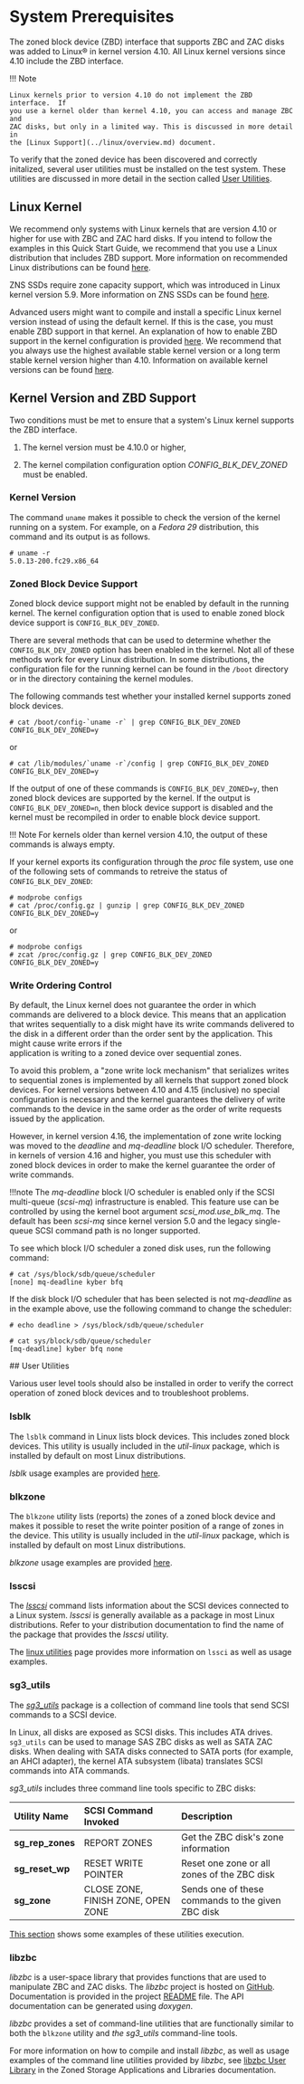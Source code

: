 # System Prerequisites

The zoned block device (ZBD) interface that supports ZBC and ZAC disks was
added to Linux&reg; in kernel version 4.10. All Linux kernel versions since
4.10 include the ZBD interface.

!!! Note

    Linux kernels prior to version 4.10 do not implement the ZBD interface.  If
    you use a kernel older than kernel 4.10, you can access and manage ZBC and
    ZAC disks, but only in a limited way. This is discussed in more detail in
    the [Linux Support](../linux/overview.md) document.

To verify that the zoned device has been discovered and correctly initalized,
several user utilities must be installed on the test system. These utilities are discussed in more detail in the section called [User Utilities](#prerequisites_user_utilities).

## Linux Kernel

We recommend only systems with Linux kernels that are version 4.10 or
higher for use with ZBC and ZAC hard disks. If you intend to follow
the examples in this Quick Start Guide, we recommend that you use a
Linux distribution that includes ZBD support. More information on
recommended Linux distributions can be found
[here](../distributions/linux.md).

ZNS SSDs require zone capacity support, which was introduced in
Linux kernel version 5.9. More information on ZNS SSDs can be found
[here](../introduction/zns.md).

Advanced users might want to compile and install a specific Linux
kernel version instead of using the default kernel. If this is the
case, you must enable ZBD support in that kernel.  An explanation of
how to enable ZBD support in the kernel configuration is provided
[here](../linux/config.md).  We recommend that you always use the
highest available stable kernel version or a long term stable kernel
version higher than 4.10.  Information on available kernel versions
can be found <a href="https://www.kernel.org/"
target="_blank">here</a>.

## Kernel Version and ZBD Support

Two conditions must be met to ensure that a system's Linux kernel supports the
ZBD interface.

1. The kernel version must be 4.10.0 or higher,

2. The kernel compilation configuration option *CONFIG_BLK_DEV_ZONED* must be
   enabled.

### Kernel Version

The command `uname` makes it possible to check the version of the
kernel running on a system. For example, on a *Fedora 29*
distribution, this command and its output is as follows.

    # uname -r
    5.0.13-200.fc29.x86_64

### Zoned Block Device Support

Zoned block device support might not be enabled by default in the
running kernel. The kernel configuration option that is used to enable
zoned block device support is `CONFIG_BLK_DEV_ZONED`.

There are several methods that can be used to determine whether the
`CONFIG_BLK_DEV_ZONED` option has been enabled in the kernel.  Not all
of these methods work for every Linux distribution.  In some
distributions, the configuration file for the running kernel can be
found in the `/boot` directory or in the directory containing the
kernel modules.

The following commands test whether your installed kernel supports
zoned block devices.

```plaintext
# cat /boot/config-`uname -r` | grep CONFIG_BLK_DEV_ZONED
CONFIG_BLK_DEV_ZONED=y
```

or

```plaintext
# cat /lib/modules/`uname -r`/config | grep CONFIG_BLK_DEV_ZONED
CONFIG_BLK_DEV_ZONED=y
```

If the output of one of these commands is `CONFIG_BLK_DEV_ZONED=y`,
then zoned block devices are supported by the kernel. If the output is
`CONFIG_BLK_DEV_ZONED=n`, then block device support is disabled and
the kernel must be recompiled in order to enable block device support.

!!! Note
    For kernels older than kernel version 4.10, the output of these
    commands is always empty.

If your kernel exports its configuration through the *proc* file
system, use one of the following sets of commands to retreive the
status of `CONFIG_BLK_DEV_ZONED`:

```plaintext
# modprobe configs
# cat /proc/config.gz | gunzip | grep CONFIG_BLK_DEV_ZONED
CONFIG_BLK_DEV_ZONED=y
```

or

```plaintext
# modprobe configs
# zcat /proc/config.gz | grep CONFIG_BLK_DEV_ZONED
CONFIG_BLK_DEV_ZONED=y
```

### Write Ordering Control

By default, the Linux kernel does not guarantee the order in which
commands are delivered to a block device. This means that an
application that writes sequentially to a disk might have its write
commands delivered to the disk in a different order than the order
sent by the application. This might cause write errors if the  
application is writing to a zoned device over sequential zones.

To avoid this problem, a "zone write lock mechanism" that serializes
writes to sequential zones is implemented by all kernels that support
zoned block devices. For kernel versions between 4.10 and 4.15
(inclusive) no special configuration is necessary and the kernel
guarantees the delivery of write commands to the device in the same
order as the order of write requests issued by the application.

However, in kernel version 4.16, the implementation of zone write
locking was moved to the *deadline* and *mq-deadline*
block I/O scheduler. Therefore, in kernels of version 4.16 and
higher, you must use this scheduler with zoned block devices in order
to make the kernel guarantee the order of write commands.

!!!note
	The *mq-deadline* block I/O scheduler is enabled only if the
	SCSI multi-queue (*scsi-mq*) infrastructure is enabled. This
	feature use can be controlled by using the kernel boot
	argument *scsi_mod.use_blk_mq*. The default has been
	*scsi-mq* since kernel version 5.0 and the legacy single-queue
	SCSI command path is no longer supported.

To see which block I/O scheduler a zoned disk uses, run the following command: 

```plaintext
# cat /sys/block/sdb/queue/scheduler
[none] mq-deadline kyber bfq
```

If the disk block I/O scheduler that has been selected is not
*mq-deadline* as in the example above, use the following command to
change the scheduler:

```plaintext
# echo deadline > /sys/block/sdb/queue/scheduler

# cat sys/block/sdb/queue/scheduler
[mq-deadline] kyber bfq none
```          

<a name="prerequisites_user_utilities">
## User Utilities
</a>

Various user level tools should also be installed in order to verify the
correct operation of zoned block devices and to troubleshoot problems.

### lsblk

The `lsblk` command in Linux lists block devices. This includes zoned block
devices.  This utility is usually included in the *util-linux*
package, which is installed by default on most Linux distributions.

*lsblk* usage examples are provided [here](../linux/utilities/#lsblk).

### blkzone

The `blkzone` utility lists (reports) the zones of a zoned block device and
makes it possible to reset the write pointer position of a range of zones in
the device. This utility is usually included in the *util-linux* package, which
is installed by default on most Linux distributions.

*blkzone* usage examples are provided [here](../projects/util-linux.md#blkzone).

### lsscsi

The <a href="http://sg.danny.cz/scsi/lsscsi.html" target="_blank">*lsscsi*</a>
command lists information about the SCSI devices connected to a Linux system.
*lsscsi* is generally available as a package in most Linux distributions.
Refer to your distribution documentation to find the name of the package
that provides the *lsscsi* utility.

The [linux utilities](../projects/sg3utils.md#lsscsi) page provides more
information on `lssci` as well as usage examples.

### sg3_utils

The <a href="http://sg.danny.cz/sg/sg3_utils.html"
target="_blank">*sg3_utils*</a> package is a collection of command
line tools that send SCSI commands to a SCSI device.

In Linux, all disks are exposed as SCSI disks. This includes ATA
drives.  `sg3_utils` can be used to manage SAS ZBC disks as well as
SATA ZAC disks. When dealing with SATA disks connected to SATA ports
(for example, an AHCI adapter), the kernel ATA subsystem (libata)
translates SCSI commands into ATA commands.

*sg3_utils* includes three command line tools specific to ZBC disks:

<center>

| Utility Name     | SCSI Command Invoked   | Description                       |
| :--------------- | :--------------------- | :-------------------------------- |
| **sg_rep_zones** | REPORT ZONES           | Get the ZBC disk's zone information |
| **sg_reset_wp**  | RESET WRITE POINTER    | Reset one zone or all zones of the ZBC disk |
| **sg_zone**      | CLOSE ZONE, FINISH ZONE, OPEN ZONE | Sends one of these commands to the given ZBC disk |

</center>

[This section](../projects/sg3utils.md#sg3_utils) shows some examples of these
utilities execution.

### libzbc

*libzbc* is a user-space library that provides functions that are 
used to manipulate ZBC and ZAC disks.  The *libzbc* project is hosted
on <a href="https://github.com/westerndigitalcorporation/libzbc"
target="_blank"> GitHub</a>. Documentation is provided in the project
<a href="https://github.com/westerndigitalcorporation/libzbc/blob/master/README.md" target="_blank"> README</a> file. The API documentation can be
generated using *doxygen*.

*libzbc* provides a set of command-line utilities that are
functionally similar to both the `blkzone` utility and *the sg3_utils*
command-line tools.

For more information on how to compile and install *libzbc*, as well as usage
examples of the command line utilities provided by *libzbc*, see [libzbc User
Library](../projects/libzbc.md) in the Zoned Storage Applications and Libraries
documentation.

